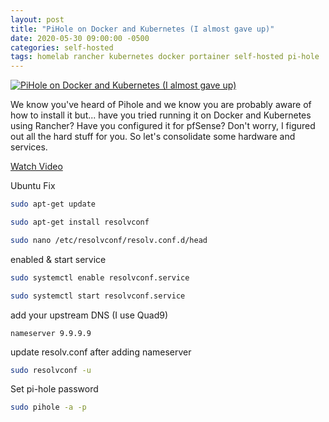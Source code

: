 ```yaml
---
layout: post
title: "PiHole on Docker and Kubernetes (I almost gave up)"
date: 2020-05-30 09:00:00 -0500
categories: self-hosted
tags: homelab rancher kubernetes docker portainer self-hosted pi-hole
---
```


[![PiHole on Docker and Kubernetes (I almost gave up)](https://img.youtube.com/vi/NRe2-vye3ik/0.jpg)](https://www.youtube.com/watch?v=NRe2-vye3ik "PiHole on Docker and Kubernetes (I almost gave up)")

We know you've heard of Pihole and we know you are probably aware of how to install it but... have you tried running it on Docker and Kubernetes using Rancher?  Have you configured it for pfSense?  Don't worry, I figured out all the hard stuff for you.  So let's consolidate some hardware and services.


[Watch Video](https://www.youtube.com/watch?v=NRe2-vye3ik)


Ubuntu Fix

```bash
sudo apt-get update
```

```bash
sudo apt-get install resolvconf
```

```bash
sudo nano /etc/resolvconf/resolv.conf.d/head
```

enabled & start service

```bash
sudo systemctl enable resolvconf.service
```

```bash
sudo systemctl start resolvconf.service
```

add your upstream DNS (I use Quad9)

```
nameserver 9.9.9.9
```

update resolv.conf after adding nameserver

```bash
sudo resolvconf -u
```

Set pi-hole password

```bash
sudo pihole -a -p
```

